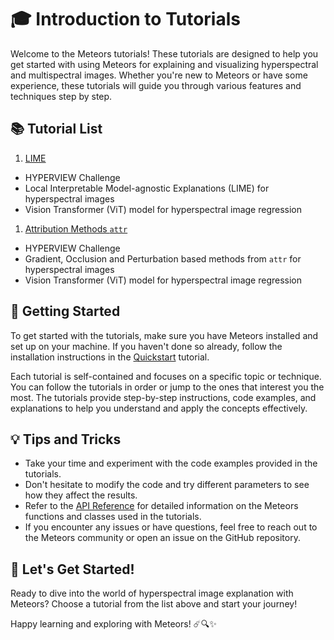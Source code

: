 # 🎓 Introduction to Tutorials

Welcome to the Meteors tutorials! These tutorials are designed to help you get started with using Meteors for explaining and visualizing hyperspectral and multispectral images. Whether you're new to Meteors or have some experience, these tutorials will guide you through various features and techniques step by step.

## 📚 Tutorial List

1. [LIME](lime.md)

- HYPERVIEW Challenge
- Local Interpretable Model-agnostic Explanations (LIME) for hyperspectral images
- Vision Transformer (ViT) model for hyperspectral image regression

1. [Attribution Methods `attr`](attr_showcase.md)

- HYPERVIEW Challenge
- Gradient, Occlusion and Perturbation based methods from `attr` for hyperspectral images
- Vision Transformer (ViT) model for hyperspectral image regression

## 🚀 Getting Started

To get started with the tutorials, make sure you have Meteors installed and set up on your machine. If you haven't done so already, follow the installation instructions in the [Quickstart](../quickstart.md) tutorial.

Each tutorial is self-contained and focuses on a specific topic or technique. You can follow the tutorials in order or jump to the ones that interest you the most. The tutorials provide step-by-step instructions, code examples, and explanations to help you understand and apply the concepts effectively.

## 💡 Tips and Tricks

- Take your time and experiment with the code examples provided in the tutorials.
- Don't hesitate to modify the code and try different parameters to see how they affect the results.
- Refer to the [API Reference](../reference.md) for detailed information on the Meteors functions and classes used in the tutorials.
- If you encounter any issues or have questions, feel free to reach out to the Meteors community or open an issue on the GitHub repository.

## 🎉 Let's Get Started!

Ready to dive into the world of hyperspectral image explanation with Meteors? Choose a tutorial from the list above and start your journey!

Happy learning and exploring with Meteors! ☄️🔍✨
